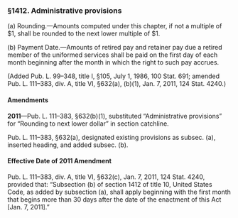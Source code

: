 ### §1412. Administrative provisions ###

(a) Rounding.—Amounts computed under this chapter, if not a multiple of $1, shall be rounded to the next lower multiple of $1.

(b) Payment Date.—Amounts of retired pay and retainer pay due a retired member of the uniformed services shall be paid on the first day of each month beginning after the month in which the right to such pay accrues.

(Added Pub. L. 99–348, title I, §105, July 1, 1986, 100 Stat. 691; amended Pub. L. 111–383, div. A, title VI, §632(a), (b)(1), Jan. 7, 2011, 124 Stat. 4240.)

#### Amendments ####

**2011**—Pub. L. 111–383, §632(b)(1), substituted “Administrative provisions” for “Rounding to next lower dollar” in section catchline.

Pub. L. 111–383, §632(a), designated existing provisions as subsec. (a), inserted heading, and added subsec. (b).

#### Effective Date of 2011 Amendment ####

Pub. L. 111–383, div. A, title VI, §632(c), Jan. 7, 2011, 124 Stat. 4240, provided that: “Subsection (b) of section 1412 of title 10, United States Code, as added by subsection (a), shall apply beginning with the first month that begins more than 30 days after the date of the enactment of this Act [Jan. 7, 2011].”